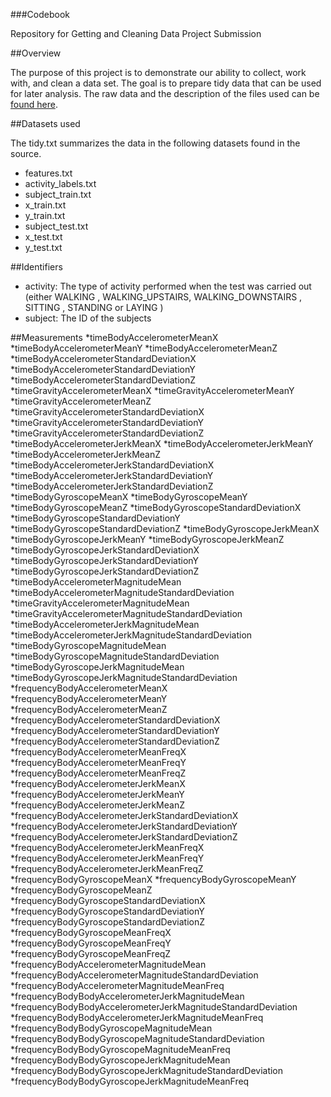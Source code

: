 ###Codebook

Repository for Getting and Cleaning Data Project Submission

##Overview

The purpose of this project is to demonstrate our ability to collect, work with, and clean a data set. The goal is to prepare tidy data that can be used for later analysis. The raw data and the description of the files used can be [found here](http://archive.ics.uci.edu/ml/datasets/Human+Activity+Recognition+Using+Smartphones).

##Datasets used

The tidy.txt summarizes the data in the following datasets found in the source.

* features.txt
* activity_labels.txt
* subject_train.txt
* x_train.txt
* y_train.txt
* subject_test.txt
* x_test.txt
* y_test.txt

##Identifiers

* activity: The type of activity performed when the test was carried out (either WALKING
, WALKING_UPSTAIRS, WALKING_DOWNSTAIRS
, SITTING
, STANDING
 or LAYING
)
* subject: The ID of the subjects

##Measurements
*timeBodyAccelerometerMeanX
*timeBodyAccelerometerMeanY
*timeBodyAccelerometerMeanZ
*timeBodyAccelerometerStandardDeviationX
*timeBodyAccelerometerStandardDeviationY
*timeBodyAccelerometerStandardDeviationZ
*timeGravityAccelerometerMeanX
*timeGravityAccelerometerMeanY
*timeGravityAccelerometerMeanZ
*timeGravityAccelerometerStandardDeviationX
*timeGravityAccelerometerStandardDeviationY
*timeGravityAccelerometerStandardDeviationZ
*timeBodyAccelerometerJerkMeanX
*timeBodyAccelerometerJerkMeanY
*timeBodyAccelerometerJerkMeanZ
*timeBodyAccelerometerJerkStandardDeviationX
*timeBodyAccelerometerJerkStandardDeviationY
*timeBodyAccelerometerJerkStandardDeviationZ
*timeBodyGyroscopeMeanX
*timeBodyGyroscopeMeanY
*timeBodyGyroscopeMeanZ
*timeBodyGyroscopeStandardDeviationX
*timeBodyGyroscopeStandardDeviationY
*timeBodyGyroscopeStandardDeviationZ
*timeBodyGyroscopeJerkMeanX
*timeBodyGyroscopeJerkMeanY
*timeBodyGyroscopeJerkMeanZ
*timeBodyGyroscopeJerkStandardDeviationX
*timeBodyGyroscopeJerkStandardDeviationY
*timeBodyGyroscopeJerkStandardDeviationZ
*timeBodyAccelerometerMagnitudeMean
*timeBodyAccelerometerMagnitudeStandardDeviation
*timeGravityAccelerometerMagnitudeMean
*timeGravityAccelerometerMagnitudeStandardDeviation
*timeBodyAccelerometerJerkMagnitudeMean
*timeBodyAccelerometerJerkMagnitudeStandardDeviation
*timeBodyGyroscopeMagnitudeMean
*timeBodyGyroscopeMagnitudeStandardDeviation
*timeBodyGyroscopeJerkMagnitudeMean
*timeBodyGyroscopeJerkMagnitudeStandardDeviation
*frequencyBodyAccelerometerMeanX
*frequencyBodyAccelerometerMeanY
*frequencyBodyAccelerometerMeanZ
*frequencyBodyAccelerometerStandardDeviationX
*frequencyBodyAccelerometerStandardDeviationY
*frequencyBodyAccelerometerStandardDeviationZ
*frequencyBodyAccelerometerMeanFreqX
*frequencyBodyAccelerometerMeanFreqY
*frequencyBodyAccelerometerMeanFreqZ
*frequencyBodyAccelerometerJerkMeanX
*frequencyBodyAccelerometerJerkMeanY
*frequencyBodyAccelerometerJerkMeanZ
*frequencyBodyAccelerometerJerkStandardDeviationX
*frequencyBodyAccelerometerJerkStandardDeviationY
*frequencyBodyAccelerometerJerkStandardDeviationZ
*frequencyBodyAccelerometerJerkMeanFreqX
*frequencyBodyAccelerometerJerkMeanFreqY
*frequencyBodyAccelerometerJerkMeanFreqZ
*frequencyBodyGyroscopeMeanX
*frequencyBodyGyroscopeMeanY
*frequencyBodyGyroscopeMeanZ
*frequencyBodyGyroscopeStandardDeviationX
*frequencyBodyGyroscopeStandardDeviationY
*frequencyBodyGyroscopeStandardDeviationZ
*frequencyBodyGyroscopeMeanFreqX
*frequencyBodyGyroscopeMeanFreqY
*frequencyBodyGyroscopeMeanFreqZ
*frequencyBodyAccelerometerMagnitudeMean
*frequencyBodyAccelerometerMagnitudeStandardDeviation
*frequencyBodyAccelerometerMagnitudeMeanFreq
*frequencyBodyBodyAccelerometerJerkMagnitudeMean
*frequencyBodyBodyAccelerometerJerkMagnitudeStandardDeviation
*frequencyBodyBodyAccelerometerJerkMagnitudeMeanFreq
*frequencyBodyBodyGyroscopeMagnitudeMean
*frequencyBodyBodyGyroscopeMagnitudeStandardDeviation
*frequencyBodyBodyGyroscopeMagnitudeMeanFreq
*frequencyBodyBodyGyroscopeJerkMagnitudeMean
*frequencyBodyBodyGyroscopeJerkMagnitudeStandardDeviation
*frequencyBodyBodyGyroscopeJerkMagnitudeMeanFreq



